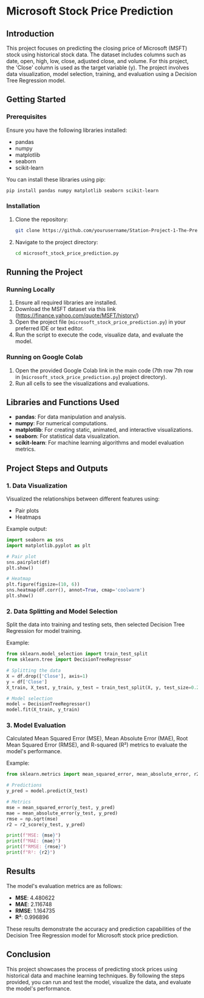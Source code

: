 # Microsoft Stock Price Prediction

## Introduction
This project focuses on predicting the closing price of Microsoft (MSFT) stock using historical stock data. The dataset includes columns such as date, open, high, low, close, adjusted close, and volume. For this project, the 'Close' column is used as the target variable (y). The project involves data visualization, model selection, training, and evaluation using a Decision Tree Regression model.

## Getting Started

### Prerequisites
Ensure you have the following libraries installed:
- pandas
- numpy
- matplotlib
- seaborn
- scikit-learn

You can install these libraries using pip:
```bash
pip install pandas numpy matplotlib seaborn scikit-learn
```

### Installation
1. Clone the repository:
    ```bash
    git clone https://github.com/yourusername/Station-Project-1-The-Prediction.git
    ```
2. Navigate to the project directory:
    ```bash
    cd microsoft_stock_price_prediction.py
    ```

## Running the Project

### Running Locally
1. Ensure all required libraries are installed.
2. Download the MSFT dataset via this link (https://finance.yahoo.com/quote/MSFT/history/)
3. Open the project file (`microsoft_stock_price_prediction.py`) in your preferred IDE or text editor.
4. Run the script to execute the code, visualize data, and evaluate the model.

### Running on Google Colab
1. Open the provided Google Colab link in the main code (7th row 7th row in (`microsoft_stock_price_prediction.py`) project directory).
2. Run all cells to see the visualizations and evaluations.

## Libraries and Functions Used

- **pandas**: For data manipulation and analysis.
- **numpy**: For numerical computations.
- **matplotlib**: For creating static, animated, and interactive visualizations.
- **seaborn**: For statistical data visualization.
- **scikit-learn**: For machine learning algorithms and model evaluation metrics.

## Project Steps and Outputs

### 1. Data Visualization
Visualized the relationships between different features using:
- Pair plots
- Heatmaps

Example output:
```python
import seaborn as sns
import matplotlib.pyplot as plt

# Pair plot
sns.pairplot(df)
plt.show()

# Heatmap
plt.figure(figsize=(10, 6))
sns.heatmap(df.corr(), annot=True, cmap='coolwarm')
plt.show()
```

### 2. Data Splitting and Model Selection
Split the data into training and testing sets, then selected Decision Tree Regression for model training.

Example:
```python
from sklearn.model_selection import train_test_split
from sklearn.tree import DecisionTreeRegressor

# Splitting the data
X = df.drop(['Close'], axis=1)
y = df['Close']
X_train, X_test, y_train, y_test = train_test_split(X, y, test_size=0.2, random_state=42)

# Model selection
model = DecisionTreeRegressor()
model.fit(X_train, y_train)
```

### 3. Model Evaluation
Calculated Mean Squared Error (MSE), Mean Absolute Error (MAE), Root Mean Squared Error (RMSE), and R-squared (R²) metrics to evaluate the model's performance.

Example:
```python
from sklearn.metrics import mean_squared_error, mean_absolute_error, r2_score

# Predictions
y_pred = model.predict(X_test)

# Metrics
mse = mean_squared_error(y_test, y_pred)
mae = mean_absolute_error(y_test, y_pred)
rmse = np.sqrt(mse)
r2 = r2_score(y_test, y_pred)

print(f"MSE: {mse}")
print(f"MAE: {mae}")
print(f"RMSE: {rmse}")
print(f"R²: {r2}")
```

## Results
The model's evaluation metrics are as follows:
- **MSE**: 4.480622
- **MAE**: 2.116748
- **RMSE**: 1.164735
- **R²**: 0.996896

These results demonstrate the accuracy and prediction capabilities of the Decision Tree Regression model for Microsoft stock price prediction.

## Conclusion
This project showcases the process of predicting stock prices using historical data and machine learning techniques. By following the steps provided, you can run and test the model, visualize the data, and evaluate the model's performance.
